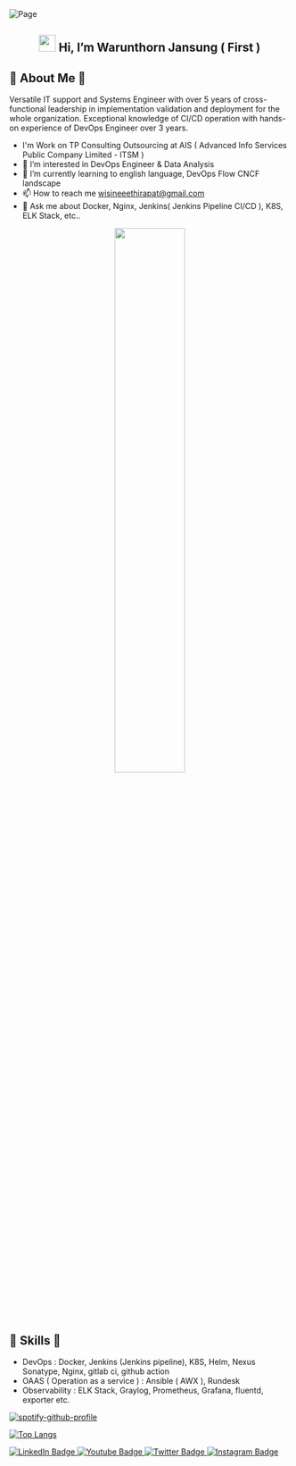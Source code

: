 <img src="https://pbs.twimg.com/profile_banners/103196866/1644166609/1500x500" alt="Page"/>

## <p align="center"><img src="https://raw.githubusercontent.com/MartinHeinz/MartinHeinz/master/wave.gif" width=30 /> Hi, I’m Warunthorn Jansung ( First )</p>

## 👋 About Me 👋  
Versatile IT support and Systems Engineer with over 5 years of cross-functional leadership in implementation validation and deployment for the whole organization. Exceptional knowledge of CI/CD operation with hands-on experience of DevOps Engineer over 3 years. 

- I'm Work on TP Consulting Outsourcing at AIS ( Advanced Info Services Public Company Limited - ITSM )
- 👀 I’m interested in DevOps Engineer & Data Analysis
- 🌱 I’m currently learning to english language, DevOps Flow CNCF landscape
- 📫 How to reach me wisineeethirapat@gmail.com
- 💬 Ask me about Docker, Nginx, Jenkins( Jenkins Pipeline CI/CD ), K8S, ELK Stack, etc..

<p align="center"><img src="https://user-images.githubusercontent.com/7834790/183679318-f36690a0-8c11-4ec1-af94-0b1ac36b4d20.png" width=50% /></p>

## 👋 Skills 👋
- DevOps : Docker, Jenkins (Jenkins pipeline), K8S, Helm, Nexus Sonatype, Nginx, gitlab ci, github action
- OAAS ( Operation as a service ) : Ansible ( AWX ), Rundesk
- Observability : ELK Stack, Graylog, Prometheus, Grafana, fluentd, exporter etc.

[![spotify-github-profile](https://spotify-github-profile.vercel.app/api/view?uid=oerj8c7l8jz5bcppkuy2xw7kz&cover_image=true&theme=novatorem&bar_color=53b14f&bar_color_cover=false)](https://github.com/kittinan/spotify-github-profile)

[![Top Langs](https://github-readme-stats.vercel.app/api/top-langs/?username=Warunthorn-Jansung&layout=compact)](https://github.com/anuraghazra/github-readme-stats)

<div id="badges">
  <a href="">
    <img src="https://img.shields.io/badge/LinkedIn-blue?style=for-the-badge&logo=linkedin&logoColor=white" alt="LinkedIn Badge"/>
  </a>
  <a href="https://www.youtube.com/channel/UCW82dcLNu2xBxYC0_6C_0GQ" target="_blank">
    <img src="https://img.shields.io/badge/YouTube-red?style=for-the-badge&logo=youtube&logoColor=white" alt="Youtube Badge"/>
  </a>
  <a href="">
    <img src="https://img.shields.io/badge/Twitter-blue?style=for-the-badge&logo=twitter&logoColor=white" alt="Twitter Badge"/>
  </a>
  <a href="https://www.instagram.com/first.warunthorn/?hl=en" target="_blank">
    <img src="https://img.shields.io/badge/Instagram-red?style=for-the-badge&logo=instagram&logoColor=white" alt="Instagram Badge"/>
  </a>
</div>

<!---
Warunthorn-Jansung/Warunthorn-Jansung is a ✨ special ✨ repository because its `README.md` (this file) appears on your GitHub profile.
You can click the Preview link to take a look at your changes.
--->
